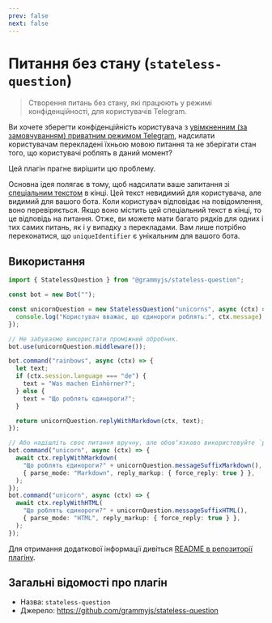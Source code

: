 ```yaml
---
prev: false
next: false
---
```


# Питання без стану (`stateless-question`)

> Створення питань без стану, які працюють у режимі конфіденційності, для користувачів Telegram.

Ви хочете зберегти конфіденційність користувача з [увімкненним (за замовчуванням) приватним режимом Telegram](https://core.telegram.org/bots/features#privacy-mode), надсилати користувачам перекладені їхньою мовою питання та не зберігати стан того, що користувачі роблять в даний момент?

Цей плагін прагне вирішити цю проблему.

Основна ідея полягає в тому, щоб надсилати ваше запитання зі [спеціальним текстом](https://en.wikipedia.org/wiki/Zero-width_non-joiner) в кінці.
Цей текст невидимий для користувача, але видимий для вашого бота.
Коли користувач відповідає на повідомлення, воно перевіряється.
Якщо воно містить цей спеціальний текст в кінці, то це відповідь на питання.
Отже, ви можете мати багато рядків для одних і тих самих питань, як і у випадку з перекладами.
Вам лише потрібно переконатися, що `uniqueIdentifier` є унікальним для вашого бота.

## Використання

```ts
import { StatelessQuestion } from "@grammyjs/stateless-question";

const bot = new Bot("");

const unicornQuestion = new StatelessQuestion("unicorns", async (ctx) => {
  console.log("Користувач вважає, що єдинороги роблять:", ctx.message);
});

// Не забуваємо використати проміжний обробник.
bot.use(unicornQuestion.middleware());

bot.command("rainbows", async (ctx) => {
  let text;
  if (ctx.session.language === "de") {
    text = "Was machen Einhörner?";
  } else {
    text = "Що роблять єдинороги?";
  }

  return unicornQuestion.replyWithMarkdown(ctx, text);
});

// Або надішліть своє питання вручну, але обовʼязково використовуйте `parse_mode` та `force_reply`!
bot.command("unicorn", async (ctx) => {
  await ctx.replyWithMarkdown(
    "Що роблять єдинороги?" + unicornQuestion.messageSuffixMarkdown(),
    { parse_mode: "Markdown", reply_markup: { force_reply: true } },
  );
});
bot.command("unicorn", async (ctx) => {
  await ctx.replyWithHTML(
    "Що роблять єдинороги?" + unicornQuestion.messageSuffixHTML(),
    { parse_mode: "HTML", reply_markup: { force_reply: true } },
  );
});
```

Для отримання додаткової інформації дивіться [README в репозиторії плагіну](https://github.com/grammyjs/stateless-question).

## Загальні відомості про плагін

- Назва: `stateless-question`
- Джерело: <https://github.com/grammyjs/stateless-question>
